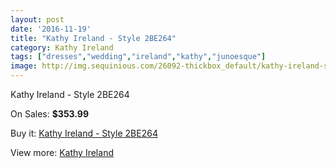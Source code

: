 ```yaml
---
layout: post
date: '2016-11-19'
title: "Kathy Ireland - Style 2BE264"
category: Kathy Ireland
tags: ["dresses","wedding","ireland","kathy","junoesque"]
image: http://img.sequinious.com/26092-thickbox_default/kathy-ireland-style-2be264.jpg
---
```

Kathy Ireland - Style 2BE264

On Sales: **$353.99**
<a href="https://www.sequinious.com/kathy-ireland/9564-kathy-ireland-style-2be264.html"><amp-img layout="responsive" width="600" height="600" src="//img.sequinious.com/26092-thickbox_default/kathy-ireland-style-2be264.jpg" alt="Kathy Ireland - Style 2BE264 0" /></a>

Buy it: [Kathy Ireland - Style 2BE264](https://www.sequinious.com/kathy-ireland/9564-kathy-ireland-style-2be264.html "Kathy Ireland - Style 2BE264")

View more: [Kathy Ireland](https://www.sequinious.com/60-kathy-ireland "Kathy Ireland")